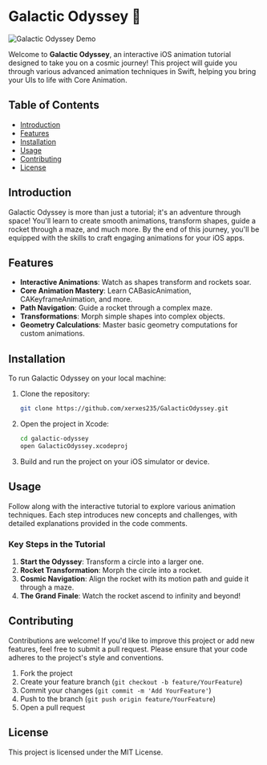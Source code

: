 # Galactic Odyssey 🚀

![Galactic Odyssey Demo](https://github.com/xerxes235/GalacticOdyssey/blob/main/preview.gif)

Welcome to **Galactic Odyssey**, an interactive iOS animation tutorial designed to take you on a cosmic journey! This project will guide you through various advanced animation techniques in 
Swift, helping you bring your UIs to life with Core Animation.

## Table of Contents

- [Introduction](#introduction)
- [Features](#features)
- [Installation](#installation)
- [Usage](#usage)
- [Contributing](#contributing)
- [License](#license)

## Introduction

Galactic Odyssey is more than just a tutorial; it's an adventure through space! You'll learn to create smooth animations, transform shapes, guide a rocket through a maze, and much more. By the 
end of this journey, you'll be equipped with the skills to craft engaging animations for your iOS apps.

## Features

- **Interactive Animations**: Watch as shapes transform and rockets soar.
- **Core Animation Mastery**: Learn CABasicAnimation, CAKeyframeAnimation, and more.
- **Path Navigation**: Guide a rocket through a complex maze.
- **Transformations**: Morph simple shapes into complex objects.
- **Geometry Calculations**: Master basic geometry computations for custom animations.

## Installation

To run Galactic Odyssey on your local machine:

1. Clone the repository:
   ```bash
   git clone https://github.com/xerxes235/GalacticOdyssey.git
   ```
2. Open the project in Xcode:
   ```bash
   cd galactic-odyssey
   open GalacticOdyssey.xcodeproj
   ```
3. Build and run the project on your iOS simulator or device.

## Usage

Follow along with the interactive tutorial to explore various animation techniques. Each step introduces new concepts and challenges, with detailed explanations provided in the code comments.

### Key Steps in the Tutorial

1. **Start the Odyssey**: Transform a circle into a larger one.
2. **Rocket Transformation**: Morph the circle into a rocket.
3. **Cosmic Navigation**: Align the rocket with its motion path and guide it through a maze.
4. **The Grand Finale**: Watch the rocket ascend to infinity and beyond!

## Contributing

Contributions are welcome! If you'd like to improve this project or add new features, feel free to submit a pull request. Please ensure that your code adheres to the project's style and 
conventions.

1. Fork the project
2. Create your feature branch (`git checkout -b feature/YourFeature`)
3. Commit your changes (`git commit -m 'Add YourFeature'`)
4. Push to the branch (`git push origin feature/YourFeature`)
5. Open a pull request

## License

This project is licensed under the MIT License.
